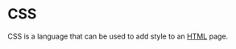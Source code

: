 # CSS

CSS is a language that can be used to add style to an [HTML](/wiki/HTML) page.




      
      
      
      
      
